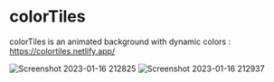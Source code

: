 
# colorTiles
colorTiles is an animated background with dynamic colors 
 : https://colortiles.netlify.app/

![Screenshot 2023-01-16 212825](https://user-images.githubusercontent.com/67850763/212721551-4a4867da-89ad-4341-811d-670b9f967403.png)
![Screenshot 2023-01-16 212937](https://user-images.githubusercontent.com/67850763/212721562-ab59134c-1f2b-4356-b8d7-4dcc626b08c7.png)
